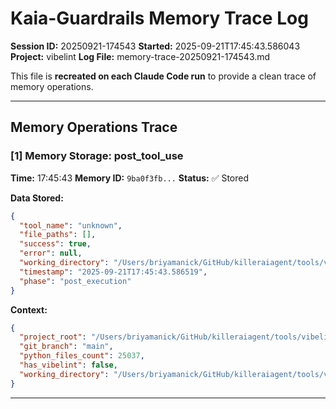 # Kaia-Guardrails Memory Trace Log

**Session ID:** 20250921-174543
**Started:** 2025-09-21T17:45:43.586043
**Project:** vibelint
**Log File:** memory-trace-20250921-174543.md

This file is **recreated on each Claude Code run** to provide a clean trace of memory operations.

---

## Memory Operations Trace


### [1] Memory Storage: post_tool_use

**Time:** 17:45:43
**Memory ID:** `9ba0f3fb...`
**Status:** ✅ Stored

**Data Stored:**
```json
{
  "tool_name": "unknown",
  "file_paths": [],
  "success": true,
  "error": null,
  "working_directory": "/Users/briyamanick/GitHub/killeraiagent/tools/vibelint",
  "timestamp": "2025-09-21T17:45:43.586519",
  "phase": "post_execution"
}
```

**Context:**
```json
{
  "project_root": "/Users/briyamanick/GitHub/killeraiagent/tools/vibelint",
  "git_branch": "main",
  "python_files_count": 25037,
  "has_vibelint": false,
  "working_directory": "/Users/briyamanick/GitHub/killeraiagent/tools/vibelint"
}
```

---
